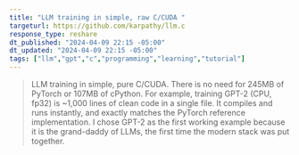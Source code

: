 ```yaml
---
title: "LLM training in simple, raw C/CUDA "
targeturl: https://github.com/karpathy/llm.c
response_type: reshare
dt_published: "2024-04-09 22:15 -05:00"
dt_updated: "2024-04-09 22:15 -05:00"
tags: ["llm","gpt","c","programming","learning","tutorial"]
---
```


> LLM training in simple, pure C/CUDA. There is no need for 245MB of PyTorch or 107MB of cPython. For example, training GPT-2 (CPU, fp32) is ~1,000 lines of clean code in a single file. It compiles and runs instantly, and exactly matches the PyTorch reference implementation. I chose GPT-2 as the first working example because it is the grand-daddy of LLMs, the first time the modern stack was put together.